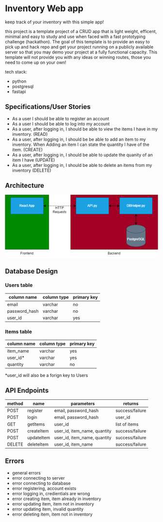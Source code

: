 # Inventory Web app

keep track of your inventory with this simple app!

this project is a template project of a CRUD app that is light weight, efficent, minimal and easy to study and use when faced with a fast prototyping challenge (hackathon). The goal of this template is to provide an easy to pick up and hack repo and get your project running on a publicly available server so that you may demo your project at a fully functional capacity. This template will not provide you with any ideas or winning routes, those you need to come up on your own!

tech stack:

- python
- postgresql
- fastapi

## Specifications/User Stories

- As a user I should be able to register an account
- As a user I should be able to log into my account
- As a user, after logging in, I should be able to view the items I have in my inventory. (READ)
- As a user, after logging in, I should be be able to add an item to my inventory. When Adding an item I can state the quantity I have of the item. (CREATE)
- As a user, after logging in, I should be able to update the quanity of an item I have (UPDATE)
- As a user, after logging in, I should be able to delete an items from my inventory (DELETE)

## Architecture

![image](resources\architecture.png)

## Database Design

### Users table

| column name   | column type | primary key |
| ------------- | ----------- | ----------- |
| email         | varchar     | no          |
| password_hash | varchar     | no          |
| user_id       | varchar     | yes         |

### Items table

| column name | column type | primary key |
| ----------- | ----------- | ----------- |
| item_name   | varchar     | yes         |
| user_id\*   | varchar     | yes         |
| quantity    | varchar     | no          |

\*user_id will also be a forign key to Users

## API Endpoints

| method | name       | parameters                   | returns         |
| ------ | ---------- | ---------------------------- | --------------- |
| POST   | register   | email, password_hash         | success/failure |
| POST   | login      | email, password_hash         | user_id         |
| GET    | getItems   | user_id                      | list of items   |
| POST   | createItem | user_id, item_name, quantity | success/failure |
| POST   | updateItem | user_id, item_name, quantity | success/failure |
| DELETE | deleteItem | user_id, item_name           | success/failure |

## Errors

- general errors
- error connecting to server
- error connecting to database
- error registering, account exists
- error logging in, credientials are wrong
- error creating item, item already in inventory
- error updating item, item not in inventory
- error updating item, invalid quantity
- error deleting item, item not in inventory
